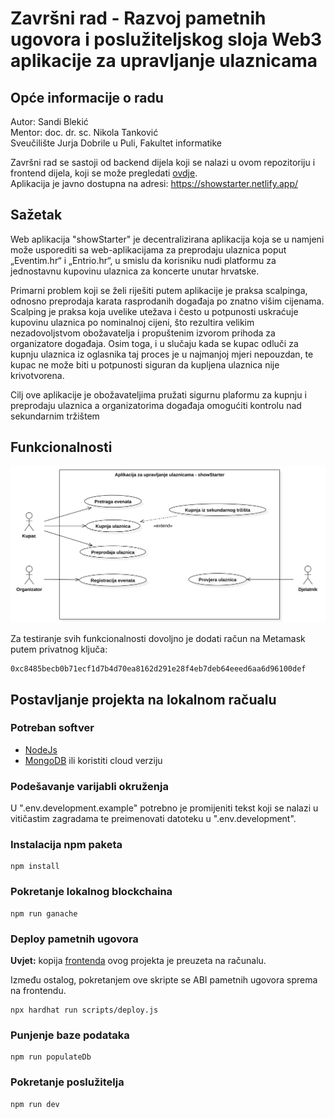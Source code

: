 # Završni rad - Razvoj pametnih ugovora i poslužiteljskog sloja Web3 aplikacije za upravljanje ulaznicama

## Opće informacije o radu

Autor: Sandi Blekić<br>
Mentor: doc. dr. sc. Nikola Tanković<br>
Sveučilište Jurja Dobrile u Puli, Fakultet informatike

Završni rad se sastoji od backend dijela koji se nalazi u ovom repozitoriju i frontend dijela, koji se može pregledati [ovdje](https://github.com/sblekic/zavrsni-frontend). <br>Aplikacija je javno dostupna na adresi: https://showstarter.netlify.app/

## Sažetak

Web aplikacija "showStarter" je decentralizirana aplikacija koja se u namjeni može usporediti sa web-aplikacijama za preprodaju ulaznica poput „Eventim.hr“ i „Entrio.hr“, u smislu da korisniku nudi platformu za jednostavnu kupovinu ulaznica za koncerte unutar hrvatske.

Primarni problem koji se želi riješiti putem aplikacije je praksa scalpinga, odnosno preprodaja karata rasprodanih događaja po znatno višim cijenama.
Scalping je praksa koja uvelike utežava i često u potpunosti uskraćuje kupovinu ulaznica po nominalnoj cijeni, što rezultira velikim nezadovoljstvom obožavatelja i propuštenim izvorom prihoda za organizatore događaja. Osim toga, i u slučaju kada se kupac odluči za kupnju ulaznica iz oglasnika taj proces je u najmanjoj mjeri nepouzdan, te kupac ne može biti u potpunosti siguran da kupljena ulaznica nije krivotvorena.

Cilj ove aplikacije je obožavateljima pružati sigurnu plaformu za kupnju i preprodaju ulaznica a organizatorima događaja omogućiti kontrolu nad sekundarnim tržištem

## Funkcionalnosti

![Alt text here](./UseCaseDiagram.svg)

Za testiranje svih funkcionalnosti dovoljno je dodati račun na Metamask putem privatnog ključa:

```
0xc8485becb0b71ecf1d7b4d70ea8162d291e28f4eb7deb64eeed6aa6d96100def
```

## Postavljanje projekta na lokalnom račualu

### Potreban softver

- [NodeJs](https://nodejs.org/en)
- [MongoDB](https://www.mongodb.com/docs/manual/administration/install-community/) ili koristiti cloud verziju

### Podešavanje varijabli okruženja

U ".env.development.example" potrebno je promijeniti tekst koji se nalazi u vitičastim zagradama te preimenovati datoteku u ".env.development".

### Instalacija npm paketa

```
npm install
```

### Pokretanje lokalnog blockchaina

```
npm run ganache
```

### Deploy pametnih ugovora

**Uvjet:** kopija [frontenda](https://github.com/sblekic/zavrsni-frontend) ovog projekta je preuzeta na računalu.

Između ostalog, pokretanjem ove skripte se ABI pametnih ugovora sprema na frontendu.

```
npx hardhat run scripts/deploy.js
```

### Punjenje baze podataka

```
npm run populateDb
```

### Pokretanje poslužitelja

```
npm run dev
```
